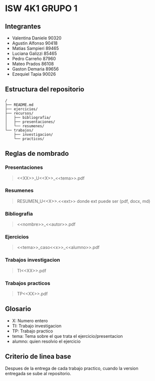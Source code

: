 # ISW 4K1 GRUPO 1

## Integrantes

- Valentina Daniele 90320
- Agustin Alfonso 90418
- Matias Sampieri 89465
- Luciana Galizzi 85465
- Pedro Carreño 87960
- Mateo Prados 86108
- Gaston Demaria 89656
- Ezequiel Tapia 90026

## Estructura del repositorio

```
/
├── README.md
├── ejercicios/
├── recursos/
│   ├── bibliografia/
│   ├── presentaciones/
│   └── resumenes/
└── trabajos/
    ├── investigacion/
    └── practicos/
```

## Reglas de nombrado

### Presentaciones
> <<XX\>>\_U<<X\>>\_<<tema\>>.pdf

### Resumenes
> RESUMEN\_U<<X\>>.<<ext\>> donde ext puede ser (pdf, docx, md)

### Bibliografia
> <<nombre\>>\_<<autor\>>.pdf

### Ejercicios
> <<tema\>>\_caso<<x\>>\_<<alumno\>>.pdf

### Trabajos investigacion
> TI<<XX\>>.pdf

### Trabajos practicos
> TP<<XX\>>.pdf


## Glosario
- X: Numero entero
- TI: Trabajo investigacion
- TP: Trabajo practico
- tema: Tema sobre el que trata el ejercicio/presentacion
- alumno: quien resolvio el ejercicio

## Criterio de linea base

Despues de la entrega de cada trabajo practico, cuando la version entregada se sube al repositorio.